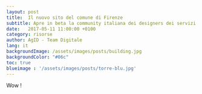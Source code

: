 ```yaml
---
layout: post
title:  Il nuovo sito del comune di Firenze
subtitle: Apre in beta la community italiana dei designers dei servizi pubblici digitali
date:   2017-05-11 11:00:00 +0100
category: risorse
author: AgID - Team Digitale
lang: it
backgroundImage: /assets/images/posts/building.jpg
backgroundColor: "#06c"
toc: true
blueimage : '/assets/images/posts/torre-blu.jpg'
---
```


Wow !
